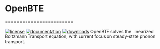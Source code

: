 # OpenBTE
========================



[![license](https://img.shields.io/github/license/romanodev/openbte?style=plastic)](https://github.com/romanodev/OpenBTE/blob/master/LICENSE)
[![documentation](https://readthedocs.org/projects/pip/badge/?version=latest&style=plastic)](https://openbte.readthedocs.io/en/latest/)
[![downloads](https://img.shields.io/pypi/dm/openbte?style=plastic)](https://pypi.org/project/openbte/)
OpenBTE solves the Linearized Boltzmann Transport equation, with current focus on steady-state phonon transport.












